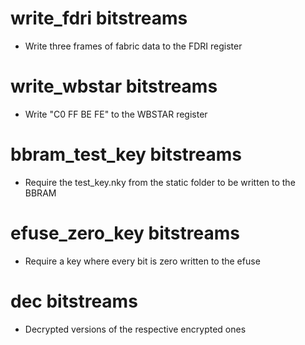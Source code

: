 # write_fdri bitstreams
- Write three frames of fabric data to the FDRI register

# write_wbstar bitstreams
- Write "C0 FF BE FE" to the WBSTAR register

# bbram_test_key bitstreams
- Require the test_key.nky from the static folder to be written to the BBRAM

# efuse_zero_key bitstreams
- Require a key where every bit is zero written to the efuse

# dec bitstreams
- Decrypted versions of the respective encrypted ones
